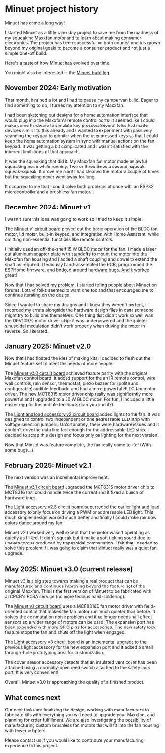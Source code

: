 # Minuet project history

Minuet has come a long way!

I started Minuet as a little rainy day project to save me from the madness of my squeaking Maxxfan motor and to learn about making consumer electronics.  The project has been successful on both counts!  And it's grown beyond my original goals to become a consumer product and not just a simple one-off build.

Here's a taste of how Minuet has evolved over time.

You might also be interested in the [Minuet build log](https://vimeo.com/showcase/11858950).

## November 2024: Early motivation

That month, it rained a lot and I had to pause my campervan build.  Eager to find something to do, I turned my attention to my Maxxfan.

I had been sketching out designs for a home automation interface that would plug into the Maxxfan's remote control ports.  It seemed like I could make some hardware to simulate key presses.  Several folks had made devices similar to this already and I wanted to experiment with passively scanning the keypad to monitor when the user pressed keys so that I could keep the home automation system in sync with manual actions on the fan keypad.  It was getting a bit complicated and I wasn't satisfied with the inherent limitations of that approach.

It was the squeaking that did it.  My Maxxfan fan motor made an awful squeaking noise while running.  Two or three times a second, squeak-squeak-squeak.  It drove me mad!  I had cleaned the motor a couple of times but the squeaking never went away for long.

It occurred to me that I could solve both problems at once with an ESP32 microcontroller and a brushless fan motor...

## December 2024: Minuet v1

I wasn't sure this idea was going to work so I tried to keep it simple.

The [Minuet v1 circuit board](https://github.com/brown-studios/minuet/blob/v2.x/hardware/minuet/v1/design-and-errata.md) proved out the basic operation of the BLDC fan motor, lid motor, built-in keypad, and integration with Home Assistant, while omitting non-essential functions like remote controls.

I initially used an off-the-shelf 15 W BLDC motor for the fan.  I made a laser cut aluminum adapter plate with standoffs to mount the motor into the Maxxfan fan housing and I added a shaft coupling and dowel to extend the shaft as required.  I tediously hand-assembled the PCB, programmed the ESPHome firmware, and bodged around hardware bugs.  And it worked great!

Now that I had solved my problem, I started telling people about Minuet on forums.  Lots of folks seemed to want one too and that encouraged me to continue iterating on the design.

Since I wanted to share my designs and I knew they weren't perfect, I recorded my errata alongside the hardware design files in case someone might try to build one themselves.  One thing that didn't work so well was the DRV10970 motor driver chip: it was underpowered and the quieter sinusoidal modulation didn't work properly when driving the motor in reverse.  So I iterated.

## January 2025: Minuet v2.0

Now that I had floated the idea of making kits, I decided to flesh out the Minuet feature set to meet the needs of more people.

The [Minuet v2.0 circuit board](https://github.com/brown-studios/minuet/blob/v2.x/hardware/minuet/v2/design-and-errata.md) achieved feature parity with the original Maxxfan control board. It added support for the an IR remote control, wire wall controls, rain sensor, thermostat, piezo buzzer for (polite and configurable) audible feedback, and had a more powerful BLDC fan motor driver.  The new MCT8315 motor driver chip really was significantly more powerful and I upgraded to a 50 W BLDC motor.  For fun, I included a little easter egg for the audible feedback (can you find it?).

The [Light and load accessory v2 circuit board](https://github.com/brown-studios/minuet/blob/v2.x/hardware/load/design-and-errata.md) added lights to the fan.  It was designed to control two independent or one addressable LED strip with voltage selection jumpers.  Unfortunately, there were hardware issues and it couldn't drive the data line fast enough for the addressable LED strip.  I decided to scrap this design and focus only on lighting for the next version.

Now that Minuet was feature complete, the fan really came to life!  (With some bugs...)

## February 2025: Minuet v2.1

The next version was an incremental improvement.

The [Minuet v2.1 circuit board](https://github.com/j9brown/minuet/blob/v2.x/hardware/light/v2/design-and-errata.md) upgraded the MCT8315 motor driver chip to MCT8316 that could handle twice the current and it fixed a bunch of hardware bugs.

The [Light accessory v2.5 circuit board](https://github.com/j9brown/minuet/blob/v2.x/hardware/light/v2/design-and-errata.md) superseded the earlier light and load accessory to only focus on driving a PWM or addressable LED light.  This much simpler design worked much better and finally I could make rainbow colors dance around my fan.

Minuet v2.1 worked very well except that the motor wasn't operating as quietly as I liked.  It didn't squeak but it make a soft ticking sound due to uneven torque produced by trapezoidal commutation.  I felt that I needed to solve this problem if I was going to claim that Minuet really was a quiet fan upgrade.

## May 2025: Minuet v3.0 (current release)

Minuet v3 is a big step towards making a real product that can be manufactured and continues improving beyond the feature set of the original Maxxfan.  This is the first version of Minuet to be fabricated with JLCPCB's PCBA service (no more tedious hand-soldering).

The [Minuet v3 circuit board](../hardware/minuet/v3/design-and-errata.md) uses a MCF8316D fan motor driver with field-oriented control that makes the fan motor run much quieter than before.  It solves the commutation noise problem and it no longer needs hall effect sensors so a wider range of motors can be used.  The expansion port has been expanded with more GPIO pins for accessories.  The new safety lock feature stops the fan and shuts off the light when engaged.

The [Light accessory v3 circuit board](../hardware/light/v3/design-and-errata.md) is an incremental upgrade to the previous light accessory for the new expansion port and it added a small through-hole prototyping area for customization.

The cover sensor accessory detects that an insulated vent cover has been attached using a normally-open reed switch attached to the safety lock port.  It is very convenient!

Overall, Minuet v3.0 is approaching the quality of a finished product.

## What comes next

Our next tasks are finalizing the design, working with manufacturers to fabricate kits with everything you will need to upgrade your Maxxfan, and planning for order fulfillment.  We are also investigating the possibility of manufacturing custom brushless fan motors that will fit into the fan housing with fewer adapters.

Please contact us if you would like to contribute your manufacturing experience to this project.
